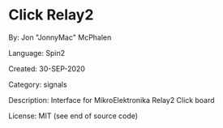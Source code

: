 # Click Relay2

By: Jon "JonnyMac" McPhalen

Language: Spin2

Created: 30-SEP-2020

Category: signals

Description:
Interface for MikroElektronika Relay2 Click board

License: MIT (see end of source code)
